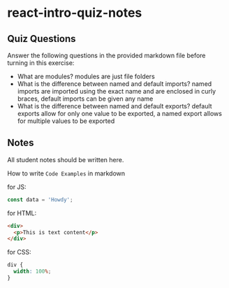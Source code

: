 # react-intro-quiz-notes

## Quiz Questions

Answer the following questions in the provided markdown file before turning in this exercise:

- What are modules?
  modules are just file folders
- What is the difference between named and default imports?
  named imports are imported using the exact name and are enclosed in curly braces, default imports can be given any name
- What is the difference between named and default exports?
  default exports allow for only one value to be exported, a named export allows for multiple values to be exported

## Notes

All student notes should be written here.

How to write `Code Examples` in markdown

for JS:

```javascript
const data = 'Howdy';
```

for HTML:

```html
<div>
  <p>This is text content</p>
</div>
```

for CSS:

```css
div {
  width: 100%;
}
```
